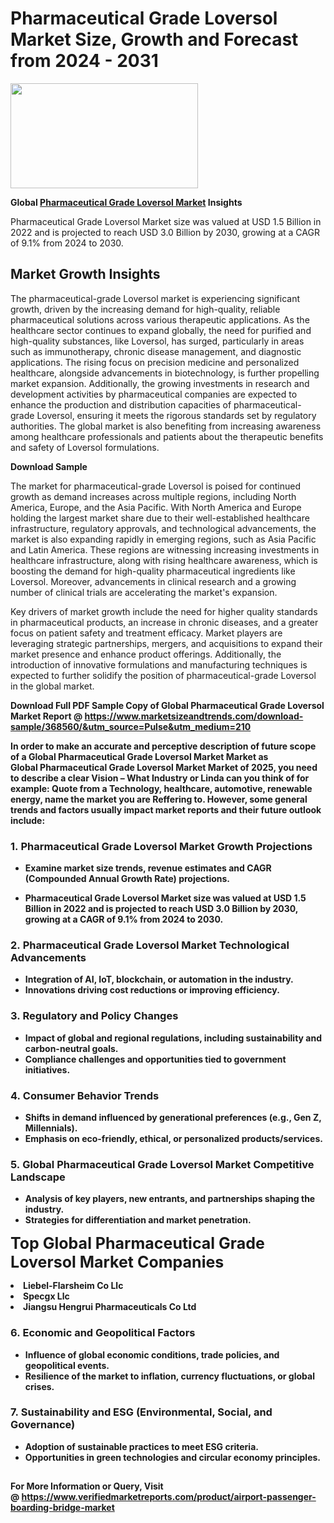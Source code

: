 <H1>Pharmaceutical Grade Loversol Market Size, Growth and Forecast from 2024 - 2031</H1><img class="aligncenter size-medium wp-image-584254" src="https://thirdeyenews.in/wp-content/uploads/2024/09/Global-Market-Research-300x168.jpeg" alt="" width="300" height="168" /><p><strong>Global&nbsp;<a href="https://www.marketsizeandtrends.com/download-sample/368560/&amp;utm_source=Pulse&amp;utm_medium=210">Pharmaceutical Grade Loversol Market</a> Insights</strong></p><p>Pharmaceutical Grade Loversol Market size was valued at USD 1.5 Billion in 2022 and is projected to reach USD 3.0 Billion by 2030, growing at a CAGR of 9.1% from 2024 to 2030.</p><p><h2>Market Growth Insights</h2> <p>The pharmaceutical-grade Loversol market is experiencing significant growth, driven by the increasing demand for high-quality, reliable pharmaceutical solutions across various therapeutic applications. As the healthcare sector continues to expand globally, the need for purified and high-quality substances, like Loversol, has surged, particularly in areas such as immunotherapy, chronic disease management, and diagnostic applications. The rising focus on precision medicine and personalized healthcare, alongside advancements in biotechnology, is further propelling market expansion. Additionally, the growing investments in research and development activities by pharmaceutical companies are expected to enhance the production and distribution capacities of pharmaceutical-grade Loversol, ensuring it meets the rigorous standards set by regulatory authorities. The global market is also benefiting from increasing awareness among healthcare professionals and patients about the therapeutic benefits and safety of Loversol formulations.</p> <p><strong>Download Sample</strong></p> <p>The market for pharmaceutical-grade Loversol is poised for continued growth as demand increases across multiple regions, including North America, Europe, and the Asia Pacific. With North America and Europe holding the largest market share due to their well-established healthcare infrastructure, regulatory approvals, and technological advancements, the market is also expanding rapidly in emerging regions, such as Asia Pacific and Latin America. These regions are witnessing increasing investments in healthcare infrastructure, along with rising healthcare awareness, which is boosting the demand for high-quality pharmaceutical ingredients like Loversol. Moreover, advancements in clinical research and a growing number of clinical trials are accelerating the market's expansion.</p> <p>Key drivers of market growth include the need for higher quality standards in pharmaceutical products, an increase in chronic diseases, and a greater focus on patient safety and treatment efficacy. Market players are leveraging strategic partnerships, mergers, and acquisitions to expand their market presence and enhance product offerings. Additionally, the introduction of innovative formulations and manufacturing techniques is expected to further solidify the position of pharmaceutical-grade Loversol in the global market.</p> <p><strong></p><p><span class=""><strong>Download Full PDF Sample Copy of Global Pharmaceutical Grade Loversol Market Report</strong> @ <a href="https://www.marketsizeandtrends.com/download-sample/368560/&amp;utm_source=Pulse&amp;utm_medium=210" target="_blank">https://www.marketsizeandtrends.com/download-sample/368560/&amp;utm_source=Pulse&amp;utm_medium=210</a></span></p><p>In order to make an accurate and perceptive description of future scope of a Global&nbsp;Pharmaceutical Grade Loversol Market Market as Global&nbsp;Pharmaceutical Grade Loversol Market Market of 2025, you need to describe a clear Vision &ndash; What Industry or Linda can you think of for example: Quote from a Technology, healthcare, automotive, renewable energy, name the market you are Reffering to. However, some general trends and factors usually impact market reports and their future outlook include:</p><h3>1.&nbsp;<strong>Pharmaceutical Grade Loversol Market Growth Projections</strong></h3><ul><li>Examine market size trends, revenue estimates and CAGR (Compounded Annual Growth Rate) projections.</li><li><p>Pharmaceutical Grade Loversol Market size was valued at USD 1.5 Billion in 2022 and is projected to reach USD 3.0 Billion by 2030, growing at a CAGR of 9.1% from 2024 to 2030.</p></li></ul><h3>2.&nbsp;<strong>Pharmaceutical Grade Loversol Market Technological Advancements</strong></h3><ul><li>Integration of AI, IoT, blockchain, or automation in the industry.</li><li>Innovations driving cost reductions or improving efficiency.</li></ul><h3>3.&nbsp;<strong>Regulatory and Policy Changes</strong></h3><ul><li>Impact of global and regional regulations, including sustainability and carbon-neutral goals.</li><li>Compliance challenges and opportunities tied to government initiatives.</li></ul><h3>4.&nbsp;<strong>Consumer Behavior Trends</strong></h3><ul><li>Shifts in demand influenced by generational preferences (e.g., Gen Z, Millennials).</li><li>Emphasis on eco-friendly, ethical, or personalized products/services.</li></ul><h3>5.&nbsp;<strong>Global Pharmaceutical Grade Loversol Market Competitive Landscape</strong></h3><ul><li>Analysis of key players, new entrants, and partnerships shaping the industry.</li><li>Strategies for differentiation and market penetration.</li></ul><p data-pm-slice="1 1 []"><span style="color: inherit; font-family: inherit; font-size: 25px;">Top Global Pharmaceutical Grade Loversol Market Companies</span></p><div class="" data-test-id=""><p><li>Liebel-Flarsheim Co Llc</li><li> Specgx Llc</li><li> Jiangsu Hengrui Pharmaceuticals Co Ltd</li></p></div><h3>6.&nbsp;<strong>Economic and Geopolitical Factors</strong></h3><ul><li>Influence of global economic conditions, trade policies, and geopolitical events.</li><li>Resilience of the market to inflation, currency fluctuations, or global crises.</li></ul><h3>7.&nbsp;<strong>Sustainability and ESG (Environmental, Social, and Governance)</strong></h3><ul><li>Adoption of sustainable practices to meet ESG criteria.</li><li>Opportunities in green technologies and circular economy principles.</li></ul><h2><strong style="font-size: 14px;">For More Information or Query, Visit @&nbsp;</strong><a style="background-color: #ffffff; font-size: 14px;" href="https://www.marketsizeandtrends.com/report/pharmaceutical-grade-loversol-market/" target="_blank">https://www.verifiedmarketreports.com/product/airport-passenger-boarding-bridge-market</a></h2>

